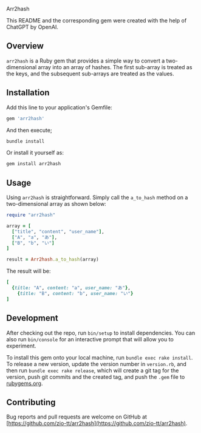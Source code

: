 Arr2hash

This README and the corresponding gem were created with the help of ChatGPT by OpenAI.

## Overview

`arr2hash` is a Ruby gem that provides a simple way to convert a two-dimensional array into an array of hashes. The first sub-array is treated as the keys, and the subsequent sub-arrays are treated as the values.

## Installation

Add this line to your application's Gemfile:

```ruby
gem 'arr2hash'
```

And then execute;

```ruby
bundle install
```

Or install it yourself as:

```ruby
gem install arr2hash
```

## Usage
Using `arr2hash` is straightforward. Simply call the `a_to_hash` method on a two-dimensional array as shown below:

```ruby
require "arr2hash"

array = [
  ["title", "content", "user_name"],
  ["A", "a", "あ"],
  ["B", "b", "い"]
]

result = Arr2hash.a_to_hash(array)
```

The result will be:

```ruby
[
  {title: "A", content: "a", user_name: "あ"},
    {title: "B", content: "b", user_name: "い"}
]
```

## Development

After checking out the repo, run `bin/setup` to install dependencies. You can also run `bin/console` for an interactive prompt that will allow you to experiment.

To install this gem onto your local machine, run `bundle exec rake install`. To release a new version, update the version number in `version.rb`, and then run `bundle exec rake release`, which will create a git tag for the version, push git commits and the created tag, and push the `.gem` file to [rubygems.org](https://rubygems.org).

## Contributing

Bug reports and pull requests are welcome on GitHub at [https://github.com/zio-tt/arr2hash](https://github.com/zio-tt/arr2hash).
